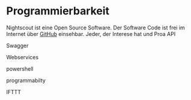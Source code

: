 # Programmierbarkeit

Nightscout ist eine Open Source Software. Der Software Code ist frei im Internet über [GitHub](https://github.com/nightscout/cgm-remote-monitor) einsehbar. Jeder, der Interese hat und Proa
 API
 
 Swagger
 
 Webservices
 
 powershell
 
 
 programmabilty
 
 IFTTT
 
 
 
 